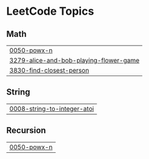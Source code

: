 

<!---LeetCode Topics Start-->
# LeetCode Topics
## Math
|  |
| ------- |
| [0050-powx-n](https://github.com/solomon-2105/Leetcode-problems/tree/master/0050-powx-n) |
| [3279-alice-and-bob-playing-flower-game](https://github.com/solomon-2105/Leetcode-problems/tree/master/3279-alice-and-bob-playing-flower-game) |
| [3830-find-closest-person](https://github.com/solomon-2105/Leetcode-problems/tree/master/3830-find-closest-person) |
## String
|  |
| ------- |
| [0008-string-to-integer-atoi](https://github.com/solomon-2105/Leetcode-problems/tree/master/0008-string-to-integer-atoi) |
## Recursion
|  |
| ------- |
| [0050-powx-n](https://github.com/solomon-2105/Leetcode-problems/tree/master/0050-powx-n) |
<!---LeetCode Topics End-->